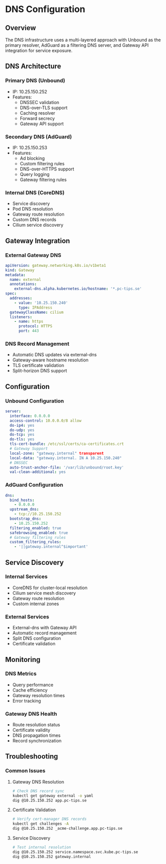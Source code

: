 # DNS Configuration

## Overview

The DNS infrastructure uses a multi-layered approach with Unbound as the primary resolver, AdGuard as a filtering DNS
server, and Gateway API integration for service exposure.

## DNS Architecture

### Primary DNS (Unbound)

- IP: 10.25.150.252
- Features:
  - DNSSEC validation
  - DNS-over-TLS support
  - Caching resolver
  - Forward secrecy
  - Gateway API support

### Secondary DNS (AdGuard)

- IP: 10.25.150.253
- Features:
  - Ad blocking
  - Custom filtering rules
  - DNS-over-HTTPS support
  - Query logging
  - Gateway filtering rules

### Internal DNS (CoreDNS)

- Service discovery
- Pod DNS resolution
- Gateway route resolution
- Custom DNS records
- Cilium service discovery

## Gateway Integration

### External Gateway DNS

```yaml
apiVersion: gateway.networking.k8s.io/v1beta1
kind: Gateway
metadata:
  name: external
  annotations:
    external-dns.alpha.kubernetes.io/hostname: '*.pc-tips.se'
spec:
  addresses:
    - value: '10.25.150.240'
      type: IPAddress
  gatewayClassName: cilium
  listeners:
    - name: https
      protocol: HTTPS
      port: 443
```

### DNS Record Management

- Automatic DNS updates via external-dns
- Gateway-aware hostname resolution
- TLS certificate validation
- Split-horizon DNS support

## Configuration

### Unbound Configuration

```yaml
server:
  interface: 0.0.0.0
  access-control: 10.0.0.0/8 allow
  do-ip4: yes
  do-udp: yes
  do-tcp: yes
  do-tls: yes
  tls-cert-bundle: /etc/ssl/certs/ca-certificates.crt
  # Gateway Support
  local-zone: "gateway.internal" transparent
  local-data: "gateway.internal. IN A 10.25.150.240"
  # DNSSEC
  auto-trust-anchor-file: '/var/lib/unbound/root.key'
  val-clean-additional: yes
```

### AdGuard Configuration

```yaml
dns:
  bind_hosts:
    - 0.0.0.0
  upstream_dns:
    - tcp://10.25.150.252
  bootstrap_dns:
    - 10.25.150.252
  filtering_enabled: true
  safebrowsing_enabled: true
  # Gateway filtering rules
  custom_filtering_rules:
    - '||gateway.internal^$important'
```

## Service Discovery

### Internal Services

- CoreDNS for cluster-local resolution
- Cilium service mesh discovery
- Gateway route resolution
- Custom internal zones

### External Services

- External-dns with Gateway API
- Automatic record management
- Split DNS configuration
- Certificate validation

## Monitoring

### DNS Metrics

- Query performance
- Cache efficiency
- Gateway resolution times
- Error tracking

### Gateway DNS Health

- Route resolution status
- Certificate validity
- DNS propagation times
- Record synchronization

## Troubleshooting

### Common Issues

1. Gateway DNS Resolution

   ```bash
   # Check DNS record sync
   kubectl get gateway external -o yaml
   dig @10.25.150.252 app.pc-tips.se
   ```

2. Certificate Validation

   ```bash
   # Verify cert-manager DNS records
   kubectl get challenges -A
   dig @10.25.150.252 _acme-challenge.app.pc-tips.se
   ```

3. Service Discovery
   ```bash
   # Test internal resolution
   dig @10.25.150.252 service.namespace.svc.kube.pc-tips.se
   dig @10.25.150.252 gateway.internal
   ```
